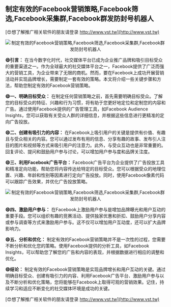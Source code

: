 ## **制定有效的Facebook营销策略,Facebook筛选,Facebook采集群,Facebook群发防封号机器人**

[😍想了解推广相关软件的朋友请登录 http://www.vst.tw](http://www.vst.tw)

 <center><img src="https://vst.tw/MP4/tuiguang/png/8.png" alt="制定有效的Facebook营销策略,Facebook筛选,Facebook采集群,Facebook群发防封号机器人"></center>

**😄引言：**
在当今数字化时代，社交媒体平台已成为企业推广品牌和吸引目标受众的重要渠道之一。作为全球最大的社交媒体平台之一，Facebook提供了广泛而强大的营销工具，为企业带来了无限的商机。然而，要在Facebook上成功开展营销活动并实现品牌增长，需要制定一套有效的策略。本文将介绍一些关键步骤和方法，帮助您制定有效的Facebook营销策略。

**😄一、明确目标受众：**
在制定任何营销策略之前，首先需要明确目标受众。了解您的目标受众的特征、兴趣和行为习惯，将有助于您更好地定位和定制您的内容和广告。通过使用Facebook提供的广告管理工具，如Facebook Audience Insights，您可以获取有关受众人群的详细信息，并根据这些信息进行更精准的定向广告投放。

**😄二、创建有吸引力的内容：**
在Facebook上吸引用户的关键是提供有价值、有趣且与受众相关的内容。您可以通过发布有用的信息、分享有趣的故事、发布引人注目的图片和视频等方式来吸引用户的注意力。此外，与受众互动也是非常重要的。回复评论、提问和鼓励用户参与讨论，可以增加用户参与度和品牌关注度。

**😄三、利用Facebook广告平台：**
Facebook广告平台为企业提供了广告投放工具和精准定向功能，帮助您将内容传达给特定的目标受众。您可以根据受众的地理位置、兴趣、年龄和性别等因素进行定向广告投放。同时，使用Facebook像素代码可以跟踪广告效果，并优化广告投放策略。

 <center><img src="https://vst.tw/MP4/tuiguang/png/5.png" alt="制定有效的Facebook营销策略,Facebook筛选,Facebook采集群,Facebook群发防封号机器人"></center>

**😄四、激励用户参与：**
在Facebook上激励用户参与是增加品牌曝光和用户互动的重要手段。您可以组织有趣的竞赛活动、提供独家优惠和折扣、鼓励用户分享内容或参与调查等方式来激励用户参与。这不仅可以增加用户互动度，还可以扩大品牌影响力。

**😄五、分析和优化：**
制定有效的Facebook营销策略并不是一次性的过程，您需要不断分析和优化您的策略。使用Facebook提供的分析工具，如Facebook Insights，可以帮助您了解您的广告和内容的表现，并根据数据进行相应的调整和优化。

**😄结论：**
制定有效的Facebook营销策略是实现品牌增长和用户互动的关键。通过明确目标受众、创建有吸引力的内容、利用Facebook广告平台、激励用户参与以及不断分析和优化策略，您将能够在Facebook上取得可观的营销效果。记住，持续学习和适应不断变化的社交媒体环境是成功的关键。

[😍想了解推广相关软件的朋友请登录 http://www.vst.tw](http://www.vst.tw)



